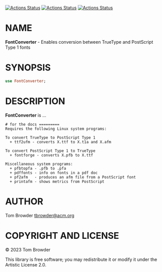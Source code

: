 [![Actions Status](https://github.com/tbrowder/FontConverter/actions/workflows/linux.yml/badge.svg)](https://github.com/tbrowder/FontConverter/actions) [![Actions Status](https://github.com/tbrowder/FontConverter/actions/workflows/macos.yml/badge.svg)](https://github.com/tbrowder/FontConverter/actions) [![Actions Status](https://github.com/tbrowder/FontConverter/actions/workflows/windows.yml/badge.svg)](https://github.com/tbrowder/FontConverter/actions)

NAME
====

**FontConverter** - Enables conversion between TrueType and PostScript Type 1 fonts

SYNOPSIS
========

```raku
use FontConverter;
```

DESCRIPTION
===========

**FontConverter** is ...

    # for the docs =========
    Requires the following Linux system programs: 

    To convert TrueType to PostScript Type 1
      + ttf2ufm - converts X.ttf to X.t1a and X.afm

    To convert PostScript Type 1 to TrueType
      + fontforge - converts X.pfb to X.ttf

    Miscellaneous system programs:
      + pfbtopfa - .pfb to .pfa 
      + pdffonts - info on fonts in a pdf doc
      + pf2afm   - produces an afm file from a PostScript font
      + printafm - shows metrics from PostScript

AUTHOR
======

Tom Browder <tbrowder@acm.org>

COPYRIGHT AND LICENSE
=====================

© 2023 Tom Browder

This library is free software; you may redistribute it or modify it under the Artistic License 2.0.

